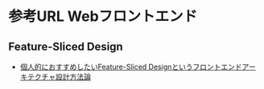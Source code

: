 # 参考URL Webフロントエンド

## Feature-Sliced Design
- [個人的におすすめしたいFeature-Sliced Designというフロントエンドアーキテクチャ設計方法論](https://zenn.dev/moneyforward/articles/e1ed48c3974811)

